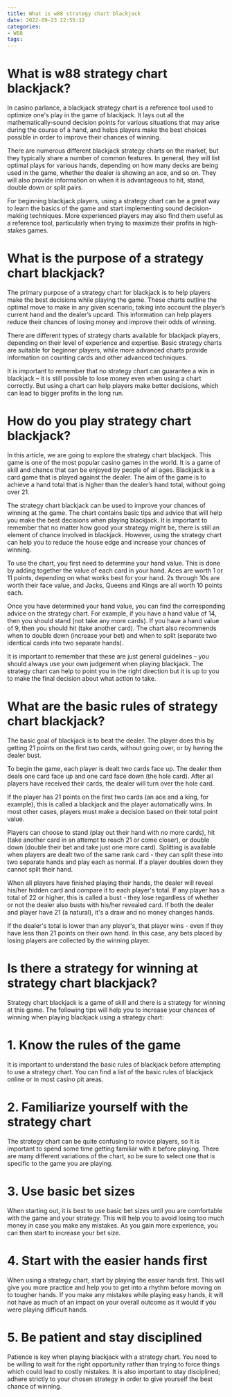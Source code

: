 ```yaml
---
title: What is w88 strategy chart blackjack
date: 2022-09-23 22:55:12
categories:
- W88
tags:
---
```



#  What is w88 strategy chart blackjack?

In casino parlance, a blackjack strategy chart is a reference tool used to optimize one's play in the game of blackjack. It lays out all the mathematically-sound decision points for various situations that may arise during the course of a hand, and helps players make the best choices possible in order to improve their chances of winning.

There are numerous different blackjack strategy charts on the market, but they typically share a number of common features. In general, they will list optimal plays for various hands, depending on how many decks are being used in the game, whether the dealer is showing an ace, and so on. They will also provide information on when it is advantageous to hit, stand, double down or split pairs.

For beginning blackjack players, using a strategy chart can be a great way to learn the basics of the game and start implementing sound decision-making techniques. More experienced players may also find them useful as a reference tool, particularly when trying to maximize their profits in high-stakes games.

#  What is the purpose of a strategy chart blackjack?

The primary purpose of a strategy chart for blackjack is to help players make the best decisions while playing the game. These charts outline the optimal move to make in any given scenario, taking into account the player’s current hand and the dealer’s upcard. This information can help players reduce their chances of losing money and improve their odds of winning.

There are different types of strategy charts available for blackjack players, depending on their level of experience and expertise. Basic strategy charts are suitable for beginner players, while more advanced charts provide information on counting cards and other advanced techniques.

It is important to remember that no strategy chart can guarantee a win in blackjack – it is still possible to lose money even when using a chart correctly. But using a chart can help players make better decisions, which can lead to bigger profits in the long run.

#  How do you play strategy chart blackjack?

In this article, we are going to explore the strategy chart blackjack. This game is one of the most popular casino games in the world. It is a game of skill and chance that can be enjoyed by people of all ages. Blackjack is a card game that is played against the dealer. The aim of the game is to achieve a hand total that is higher than the dealer’s hand total, without going over 21.

The strategy chart blackjack can be used to improve your chances of winning at the game. The chart contains basic tips and advice that will help you make the best decisions when playing blackjack. It is important to remember that no matter how good your strategy might be, there is still an element of chance involved in blackjack. However, using the strategy chart can help you to reduce the house edge and increase your chances of winning.

To use the chart, you first need to determine your hand value. This is done by adding together the value of each card in your hand. Aces are worth 1 or 11 points, depending on what works best for your hand. 2s through 10s are worth their face value, and Jacks, Queens and Kings are all worth 10 points each.

Once you have determined your hand value, you can find the corresponding advice on the strategy chart. For example, if you have a hand value of 14, then you should stand (not take any more cards). If you have a hand value of 9, then you should hit (take another card). The chart also recommends when to double down (increase your bet) and when to split (separate two identical cards into two separate hands).

It is important to remember that these are just general guidelines – you should always use your own judgement when playing blackjack. The strategy chart can help to point you in the right direction but it is up to you to make the final decision about what action to take.

#  What are the basic rules of strategy chart blackjack?

The basic goal of blackjack is to beat the dealer. The player does this by getting 21 points on the first two cards, without going over, or by having the dealer bust.

To begin the game, each player is dealt two cards face up. The dealer then deals one card face up and one card face down (the hole card). After all players have received their cards, the dealer will turn over the hole card.

If the player has 21 points on the first two cards (an ace and a king, for example), this is called a blackjack and the player automatically wins. In most other cases, players must make a decision based on their total point value.

Players can choose to stand (play out their hand with no more cards), hit (take another card in an attempt to reach 21 or come closer), or double down (double their bet and take just one more card). Splitting is available when players are dealt two of the same rank card - they can split these into two separate hands and play each as normal. If a player doubles down they cannot split their hand.

When all players have finished playing their hands, the dealer will reveal his/her hidden card and compare it to each player's total. If any player has a total of 22 or higher, this is called a bust - they lose regardless of whether or not the dealer also busts with his/her revealed card. If both the dealer and player have 21 (a natural), it's a draw and no money changes hands.

If the dealer's total is lower than any player's, that player wins - even if they have less than 21 points on their own hand. In this case, any bets placed by losing players are collected by the winning player.

#  Is there a strategy for winning at strategy chart blackjack?

Strategy chart blackjack is a game of skill and there is a strategy for winning at this game. The following tips will help you to increase your chances of winning when playing blackjack using a strategy chart:

# 1. Know the rules of the game

It is important to understand the basic rules of blackjack before attempting to use a strategy chart. You can find a list of the basic rules of blackjack online or in most casino pit areas.

# 2. Familiarize yourself with the strategy chart

The strategy chart can be quite confusing to novice players, so it is important to spend some time getting familiar with it before playing. There are many different variations of the chart, so be sure to select one that is specific to the game you are playing.

# 3. Use basic bet sizes

When starting out, it is best to use basic bet sizes until you are comfortable with the game and your strategy. This will help you to avoid losing too much money in case you make any mistakes. As you gain more experience, you can then start to increase your bet size.

# 4. Start with the easier hands first

When using a strategy chart, start by playing the easier hands first. This will give you more practice and help you to get into a rhythm before moving on to tougher hands. If you make any mistakes while playing easy hands, it will not have as much of an impact on your overall outcome as it would if you were playing difficult hands.

# 5. Be patient and stay disciplined

Patience is key when playing blackjack with a strategy chart. You need to be willing to wait for the right opportunity rather than trying to force things which could lead to costly mistakes. It is also important to stay disciplined; adhere strictly to your chosen strategy in order to give yourself the best chance of winning.